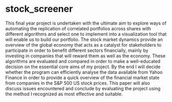 # stock_screener

This final year project is undertaken with the ultimate aim to explore ways of automating the replication of correlated portfolios across shares with different algorithms and select one to implement into a visualization tool that will enable us to build our portfolio. The stock market dynamics provide an overview of the global economy that acts as a catalyst for stakeholders to participate in order to benefit different sectors financially, mainly by investing in companies that will reward them as well as the economy. These algorithms are evaluated and compared in order to make a well-educated decision on the essential core aims of my project. By the end I will decide whether the program can efficiently analyse the data available from Yahoo Finance in order to provide a quick overview of the financial market state from companies in the S&P 500 US stock prices. This paper will also discuss issues encountered and conclude by evaluating the project using the method I recognized as most effective and suitable.
